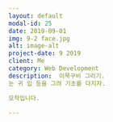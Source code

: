 ```yaml
---
layout: default
modal-id: 25
date: 2019-09-01
img: 9-2 face.jpg
alt: image-alt
project-date: 9 2019
client: Me
category: Web Development
description:  이목구비 그리기.
눈 귀 입 등을 그려 기초를 다지자.

모작입니다.

---
```

